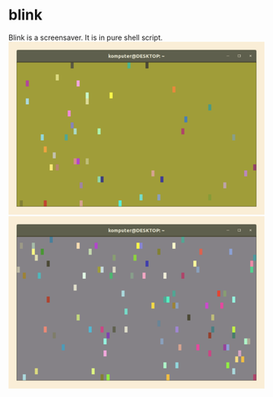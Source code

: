 # blink
Blink is a screensaver. It is in pure shell script.
![alt text](https://raw.githubusercontent.com/IARCPOM/blink/master/Screenshot_01.png)
![alt text](https://raw.githubusercontent.com/IARCPOM/blink/master/Screenshot_02.png)
